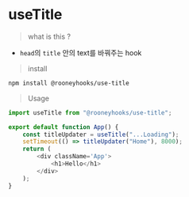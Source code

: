 # useTitle

> what is this ?

-   `head`의 `title` 안의 text를 바꿔주는 hook

> install

```bash
npm install @rooneyhooks/use-title
```

> Usage

```javascript
import useTitle from "@rooneyhooks/use-title";

export default function App() {
    const titleUpdater = useTitle("...Loading");
    setTimeout(() => titleUpdater("Home"), 8000);
    return (
        <div className='App'>
            <h1>Hello</h1>
        </div>
    );
}
```
